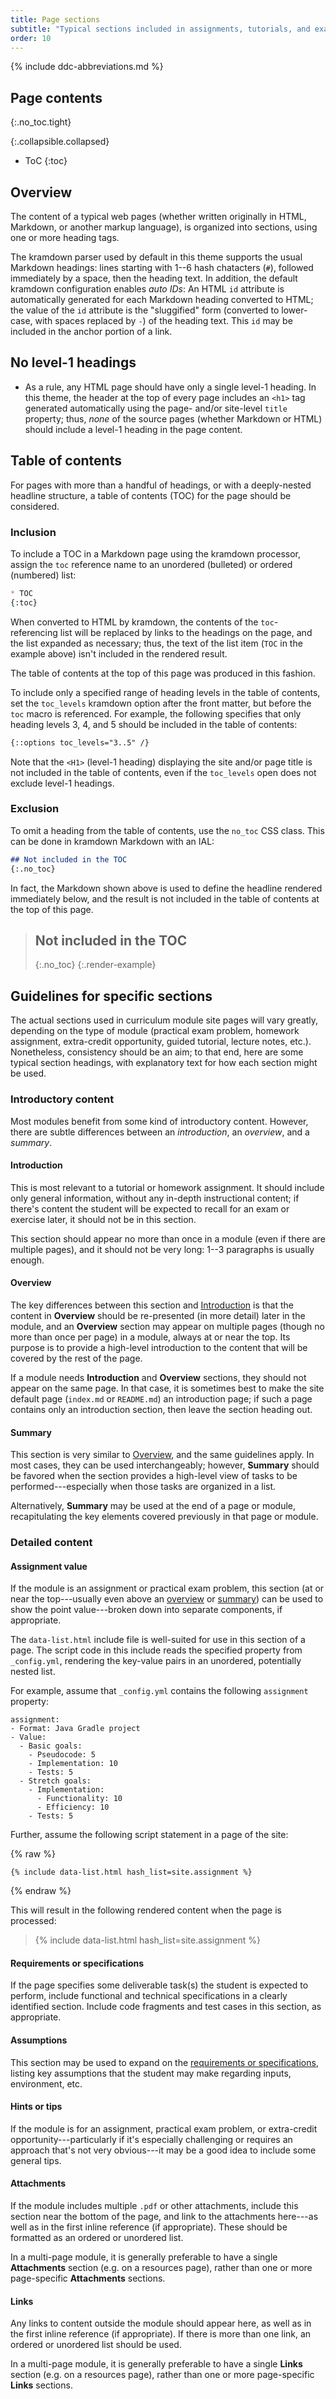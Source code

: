 ```yaml
---
title: Page sections
subtitle: "Typical sections included in assignments, tutorials, and exam problems."
order: 10
---
```


{% include ddc-abbreviations.md %}

## Page contents
{:.no_toc.tight}

{:.collapsible.collapsed}
- ToC
{:toc}

## Overview

The content of a typical web pages (whether written originally in HTML, Markdown, or another markup language), is organized into sections, using one or more heading tags.

The kramdown parser used by default in this theme supports the usual Markdown headings: lines starting with 1--6 hash chatacters (`#`), followed immediately by a space, then the heading text. In addition, the default kramdown configuration enables _auto IDs_: An HTML `id` attribute is automatically generated for each Markdown heading converted to HTML; the value of the `id` attribute is the "sluggified" form (converted to lower-case, with spaces replaced by `-`) of the heading text. This `id` may be included in the anchor portion of a link.

## No level-1 headings

* As a rule, any HTML page should have only a single level-1 heading. In this theme, the header at the top of every page includes an `<h1>` tag generated automatically using the page- and/or site-level `title` property; thus, _none_ of the source pages (whether Markdown or HTML) should include a level-1 heading in the page content. 

## Table of contents

For pages with more than a handful of headings, or with a deeply-nested headline structure, a table of contents (TOC) for the page should be considered.

### Inclusion

To include a TOC in a Markdown page using the kramdown processor, assign the `toc` reference name to an unordered (bulleted) or ordered (numbered) list:

```markdown
* TOC
{:toc}
```

When converted to HTML by kramdown, the contents of the `toc`-referencing list will be replaced by links to the headings on the page, and the list expanded as necessary; thus, the text of the list item (`TOC` in the example above) isn't included in the rendered result.

The table of contents at the top of this page was produced in this fashion.

To include only a specified range of heading levels in the table of contents, set the `toc_levels` kramdown option after the front matter, but before the `toc` macro is referenced. For example, the following specifies that only heading levels 3, 4, and 5 should be included in the table of contents:

```markdown
{::options toc_levels="3..5" /}
```

Note that the `<H1>` (level-1 heading) displaying the site and/or page title is not included in the table of contents, even if the `toc_levels` open does not exclude level-1 headings.

### Exclusion

To omit a heading from the table of contents, use the `no_toc` CSS class. This can be done in kramdown Markdown with an IAL:

```markdown
## Not included in the TOC
{:.no_toc}
```
In fact, the Markdown shown above is used to define the headline rendered immediately below, and the result is not included in the table of contents at the top of this page.

> ## Not included in the TOC
> {:.no_toc}
{:.render-example}

## Guidelines for specific sections

The actual sections used in curriculum module site pages will vary greatly, depending on the type of module (practical exam problem, homework assignment, extra-credit opportunity, guided tutorial, lecture notes, etc.). Nonetheless, consistency should be an aim; to that end, here are some typical section headings, with explanatory text for how each section might be used.

### Introductory content

Most modules benefit from some kind of introductory content. However, there are subtle differences between an _introduction_, an _overview_, and a _summary_.

#### Introduction

This is most relevant to a tutorial or homework assignment. It should include only general information, without any in-depth instructional content; if there's content the student will be expected to recall for an exam or exercise later, it should not be in this section. 

This section should appear no more than once in a module (even if there are multiple pages), and it should not be very long: 1--3 paragraphs is usually enough.

#### Overview

The key differences between this section and [Introduction](#introduction) is that the content in **Overview** should be re-presented (in more detail) later in the module, and an **Overview** section may appear on multiple pages (though no more than once per page) in a module, always at or near the top. Its purpose is to provide a high-level introduction to the content that will be covered by the rest of the page.

If a module needs **Introduction** and **Overview** sections, they should not appear on the same page. In that case, it is sometimes best to make the site default page (`index.md` or `README.md`) an introduction page; if such a page contains only an introduction section, then leave the section heading out.

#### Summary

This section is very similar to [Overview](#overview), and the same guidelines apply. In most cases, they can be used interchangeably; however, **Summary** should be favored when the section provides a high-level view of tasks to be performed---especially when those tasks are organized in a list.

Alternatively, **Summary** may be used at the end of a page or module, recapitulating the key elements covered previously in that page or module.

### Detailed content

#### Assignment value

If the module is an assignment or practical exam problem, this section (at or near the top---usually even above an [overview](#overview) or [summary](#summary)) can be used to show the point value---broken down into separate components, if appropriate.

The `data-list.html` include file is well-suited for use in this section of a page. The script code in this include reads the specified property from `_config.yml`, rendering the key-value pairs in an unordered, potentially nested list.

For example, assume that `_config.yml` contains the following `assignment` property:

```text
assignment:
- Format: Java Gradle project
- Value:
  - Basic goals:
    - Pseudocode: 5
    - Implementation: 10
    - Tests: 5
  - Stretch goals:
    - Implementation:
      - Functionality: 10
      - Efficiency: 10
    - Tests: 5
```

Further, assume the following script statement in a page of the site:

{% raw %}
```liquid
{% include data-list.html hash_list=site.assignment %}
```
{% endraw %}

This will result in the following rendered content when the page is processed:

<blockquote class="render-example">
{% include data-list.html hash_list=site.assignment %}
</blockquote>

#### Requirements or specifications

If the page specifies some deliverable task(s) the student is expected to perform, include functional and technical specifications in a clearly identified section. Include code fragments and test cases in this section, as appropriate.

#### Assumptions

This section may be used to expand on the [requirements or specifications](#requirements-or-specifications), listing key assumptions that the student may make regarding inputs, environment, etc. 

#### Hints or tips

If the module is for an assignment, practical exam problem, or extra-credit opportunity---particularly if it's especially challenging or requires an approach that's not very obvious---it may be a good idea to include some general tips.

#### Attachments

If the module includes multiple `.pdf` or other attachments, include this section near the bottom of the page, and link to the attachments here---as well as in the first inline reference (if appropriate). These should be formatted as an ordered or unordered list. 

In a multi-page module, it is generally preferable to have a single **Attachments** section (e.g. on a resources page), rather than one or more page-specific **Attachments** sections.

#### Links

Any links to content outside the module should appear here, as well as in the first inline reference (if appropriate). If there is more than one link, an ordered or unordered list should be used.

In a multi-page module, it is generally preferable to have a single **Links** section (e.g. on a resources page), rather than one or more page-specific **Links** sections.
